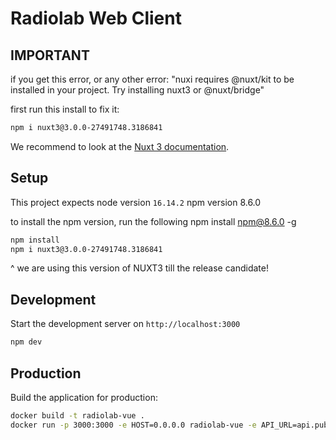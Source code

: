 # Radiolab Web Client

## IMPORTANT
if you get this error, or any other error:
"nuxi requires @nuxt/kit to be installed in your project. Try installing nuxt3 or @nuxt/bridge"

first run this install to fix it:
```bash
npm i nuxt3@3.0.0-27491748.3186841
```

We recommend to look at the [Nuxt 3 documentation](https://v3.nuxtjs.org).

## Setup

This project expects 
node version `16.14.2`
npm version 8.6.0

to install the npm version, run the following
npm install npm@8.6.0 -g

```bash
npm install
npm i nuxt3@3.0.0-27491748.3186841
```

^ we are using this version of NUXT3 till the release candidate! 

## Development

Start the development server on `http://localhost:3000`

```bash
npm dev
```

## Production

Build the application for production:

```bash
docker build -t radiolab-vue .
docker run -p 3000:3000 -e HOST=0.0.0.0 radiolab-vue -e API_URL=api.publisher.demo.nypr.digital
```

